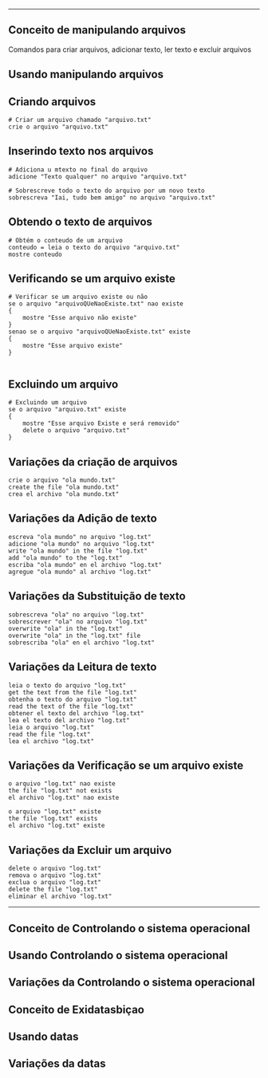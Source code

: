 
----------------------------

## Conceito de manipulando arquivos  
Comandos para criar arquivos, adicionar texto, ler texto e excluir arquivos

## Usando manipulando arquivos

## Criando arquivos
```
# Criar um arquivo chamado "arquivo.txt"
crie o arquivo "arquivo.txt"
```

## Inserindo texto nos arquivos
```
# Adiciona u mtexto no final do arquivo
adicione "Texto qualquer" no arquivo "arquivo.txt"

# Sobrescreve todo o texto do arquivo por um novo texto
sobrescreva "Iai, tudo bem amigo" no arquivo "arquivo.txt"
```


## Obtendo o texto de arquivos
```
# Obtém o conteudo de um arquivo
conteudo = leia o texto do arquivo "arquivo.txt"
mostre conteudo
```

## Verificando se um arquivo existe
```
# Verificar se um arquivo existe ou não
se o arquivo "arquivoQUeNaoExiste.txt" nao existe
{
    mostre "Esse arquivo não existe"
}
senao se o arquivo "arquivoQUeNaoExiste.txt" existe
{
    mostre "Esse arquivo existe"
}


```

## Excluindo um arquivo
```
# Excluindo um arquivo
se o arquivo "arquivo.txt" existe
{
    mostre "Esse arquivo Existe e será removido"
    delete o arquivo "arquivo.txt"
}
```

## Variações da criação de arquivos
```
crie o arquivo "ola mundo.txt"
create the file "ola mundo.txt"
crea el archivo "ola mundo.txt"
```


## Variações da Adição de texto
```
escreva "ola mundo" no arquivo "log.txt"
adicione "ola mundo" no arquivo "log.txt"
write "ola mundo" in the file "log.txt"
add "ola mundo" to the "log.txt"
escriba "ola mundo" en el archivo "log.txt"
agregue "ola mundo" al archivo "log.txt"
```

## Variações da Substituição de texto
```
sobrescreva "ola" no arquivo "log.txt"
sobrescrever "ola" no arquivo "log.txt"
overwrite "ola" in the "log.txt"
overwrite "ola" in the "log.txt" file
sobrescriba "ola" en el archivo "log.txt"
```

## Variações da Leitura de texto
```
leia o texto do arquivo "log.txt"
get the text from the file "log.txt"
obtenha o texto do arquivo "log.txt"
read the text of the file "log.txt"
obtener el texto del archivo "log.txt"
lea el texto del archivo "log.txt"
leia o arquivo "log.txt"
read the file "log.txt"
lea el archivo "log.txt"
```

## Variações da Verificação se um arquivo existe
```
o arquivo "log.txt" nao existe
the file "log.txt" not exists
el archivo "log.txt" nao existe

o arquivo "log.txt" existe
the file "log.txt" exists
el archivo "log.txt" existe
```
## Variações da Excluir um arquivo
```
delete o arquivo "log.txt"
remova o arquivo "log.txt"
exclua o arquivo "log.txt"
delete the file "log.txt"
eliminar el archivo "log.txt"
```

--------------------------


## Conceito de Controlando o sistema operacional  
## Usando Controlando o sistema operacional
## Variações da Controlando o sistema operacional
## Conceito de Exidatasbiçao  
## Usando datas
## Variações da datas

